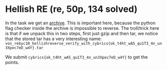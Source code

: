 # Hellish RE (re, 50p, 134 solved)

In the task we get an [archive](hellishreverse.tar.gz).
This is important here, because the python flag checker inside the archive is impossible to reverse.
The troll/trick here is that if we unpack this in two steps, first just gzip and then tar, we notice that the stored tar has a very interesting name: `vos_rebyc10_hellishreverse_verify_with_cybrics{ok_t4ht_wA5_qu1T3_4n_un3Xpec7eD_w4Y}.tar`

We submit `cybrics{ok_t4ht_wA5_qu1T3_4n_un3Xpec7eD_w4Y}` to get the points.
